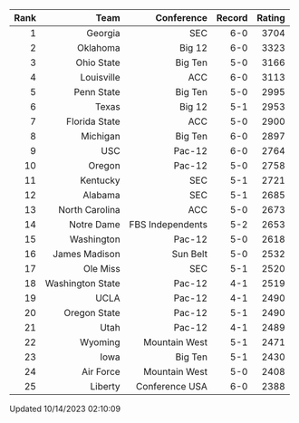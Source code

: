 | Rank  | Team                 | Conference           | Record   | Rating |
| ---:  | ---:                 | ---:                 | ---:     | ---:   |
| 1     | Georgia              | SEC                  | 6-0      | 3704   |
| 2     | Oklahoma             | Big 12               | 6-0      | 3323   |
| 3     | Ohio State           | Big Ten              | 5-0      | 3166   |
| 4     | Louisville           | ACC                  | 6-0      | 3113   |
| 5     | Penn State           | Big Ten              | 5-0      | 2995   |
| 6     | Texas                | Big 12               | 5-1      | 2953   |
| 7     | Florida State        | ACC                  | 5-0      | 2900   |
| 8     | Michigan             | Big Ten              | 6-0      | 2897   |
| 9     | USC                  | Pac-12               | 6-0      | 2764   |
| 10    | Oregon               | Pac-12               | 5-0      | 2758   |
| 11    | Kentucky             | SEC                  | 5-1      | 2721   |
| 12    | Alabama              | SEC                  | 5-1      | 2685   |
| 13    | North Carolina       | ACC                  | 5-0      | 2673   |
| 14    | Notre Dame           | FBS Independents     | 5-2      | 2653   |
| 15    | Washington           | Pac-12               | 5-0      | 2618   |
| 16    | James Madison        | Sun Belt             | 5-0      | 2532   |
| 17    | Ole Miss             | SEC                  | 5-1      | 2520   |
| 18    | Washington State     | Pac-12               | 4-1      | 2519   |
| 19    | UCLA                 | Pac-12               | 4-1      | 2490   |
| 20    | Oregon State         | Pac-12               | 5-1      | 2490   |
| 21    | Utah                 | Pac-12               | 4-1      | 2489   |
| 22    | Wyoming              | Mountain West        | 5-1      | 2471   |
| 23    | Iowa                 | Big Ten              | 5-1      | 2430   |
| 24    | Air Force            | Mountain West        | 5-0      | 2408   |
| 25    | Liberty              | Conference USA       | 6-0      | 2388   |

Updated 10/14/2023 02:10:09
